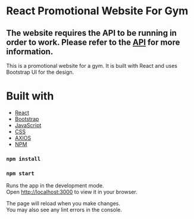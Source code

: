 # React Promotional Website For Gym

## **The website requires the API to be running in order to work. Please refer to the [API](../../Backend/README.md) for more information.**

This is a promotional website for a gym. It is built with React and uses Bootstrap UI for the design.

# Built with

* [React](https://reactjs.org/)
* [Bootstrap](https://getbootstrap.com/)
* [JavaScript](https://www.javascript.com/)
* [CSS](https://developer.mozilla.org/en-US/docs/Web/CSS)
* [AXIOS](https://www.npmjs.com/package/axios)
* [NPM](https://www.npmjs.com/)

<!-- TODO: add libraries used -->

<!-- TODO: add features -->

<!-- TODO: how to build/run the website-->

### `npm install`

### `npm start`

Runs the app in the development mode.\
Open [http://localhost:3000](http://localhost:3000) to view it in your browser.

The page will reload when you make changes.\
You may also see any lint errors in the console.